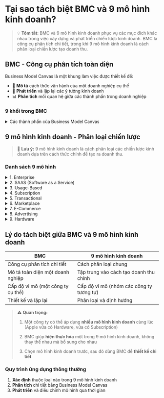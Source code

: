 # Tại sao tách biệt BMC và 9 mô hình kinh doanh?

> 💡 **Tóm tắt:** BMC và 9 mô hình kinh doanh phục vụ các mục đích khác nhau trong việc xây dựng và phát triển chiến lược kinh doanh. BMC là công cụ phân tích chi tiết, trong khi 9 mô hình kinh doanh là cách phân loại chiến lược tạo doanh thu.

## BMC - Công cụ phân tích toàn diện

Business Model Canvas là một khung làm việc được thiết kế để:

- 📝 **Mô tả** cách thức vận hành của một doanh nghiệp cụ thể
- 🔄 **Phát triển** và lặp lại các ý tưởng kinh doanh
- 📊 **Phân tích** mối quan hệ giữa các thành phần trong doanh nghiệp

### 9 khối trong BMC

<details>
<summary>Các thành phần của Business Model Canvas</summary>

1. **Phân khúc khách hàng** - Đối tượng khách hàng mục tiêu
2. **Giá trị cốt lõi** - Lợi ích và giải pháp cho khách hàng
3. **Kênh phân phối** - Cách tiếp cận khách hàng
4. **Quan hệ khách hàng** - Cách duy trì mối quan hệ
5. **Nguồn thu** - Cách tạo ra doanh thu
6. **Tài nguyên chính** - Tài sản và nguồn lực cần thiết
7. **Hoạt động chính** - Các hoạt động quan trọng
8. **Đối tác chính** - Mạng lưới đối tác và nhà cung cấp
9. **Cấu trúc chi phí** - Chi phí vận hành mô hình

</details>

## 9 mô hình kinh doanh - Phân loại chiến lược

> 📌 **Lưu ý:** 9 mô hình kinh doanh là cách phân loại các chiến lược kinh doanh dựa trên cách thức chính để tạo ra doanh thu.

### Danh sách 9 mô hình

<details>
<summary>1. Enterprise</summary>

- **Đặc điểm:** Giá trị hợp đồng lớn, thời gian dài
- **Metrics:** Booking, Revenue, Unique Customers, ACV
- **Ví dụ:** Oracle, SAP, IBM

</details>

<details>
<summary>2. SAAS (Software as a Service)</summary>

- **Đặc điểm:** Cung cấp phần mềm qua internet
- **Giá trị:** Phí hợp lý, tiếp cận nhiều đối tượng hơn Enterprise
- **Ví dụ:** Salesforce, Slack, Microsoft 365

</details>

<details>
<summary>3. Usage-Based</summary>

- **Đặc điểm:** Trả phí theo lượng sử dụng
- **Ví dụ:** AWS, Google Cloud, Azure

</details>

<details>
<summary>4. Subscription</summary>

- **Đặc điểm:** Trả phí theo gói đăng ký định kỳ
- **Thách thức:** Cần đổi mới liên tục để giảm tỷ lệ hủy gói
- **Ví dụ:** Netflix, Spotify, Disney+

</details>

<details>
<summary>5. Transactional</summary>

- **Đặc điểm:** Thanh toán cho từng giao dịch riêng lẻ
- **Ưu điểm:** Đơn giản, tối ưu lợi nhuận theo giao dịch
- **Nhược điểm:** Khó ước tính doanh thu
- **Ví dụ:** PayPal, Stripe

</details>

<details>
<summary>6. Marketplace</summary>

- **Đặc điểm:** Kết nối người mua và người bán
- **Ưu điểm:** Không cần sở hữu hàng hóa, kho bãi
- **Thách thức:** Khó kiểm soát chất lượng, giai đoạn đầu khó thu hút
- **Ví dụ:** Amazon, Alibaba, Shopee

</details>

<details>
<summary>7. E-Commerce</summary>

- **Đặc điểm:** Bán hàng trực tiếp qua online
- **Ưu điểm:** Chủ động về sản phẩm, xây dựng thương hiệu
- **Nhược điểm:** Chi phí hậu cần, quản lý kho bãi, tỷ suất lợi nhuận thấp
- **Ví dụ:** Tiki, Lazada, Sendo

</details>

<details>
<summary>8. Advertising</summary>

- **Đặc điểm:** Doanh thu từ quảng cáo trên nền tảng
- **Ví dụ:** Facebook, Google, YouTube

</details>

<details>
<summary>9. Hardware</summary>

- **Đặc điểm:** Bán sản phẩm phần cứng, có thể kèm dịch vụ số
- **Ví dụ:** Apple, Samsung, Dell

</details>

## Lý do tách biệt giữa BMC và 9 mô hình kinh doanh

| BMC | 9 mô hình kinh doanh |
|-----|----------------------|
| Công cụ phân tích chi tiết | Cách phân loại chung |
| Mô tả toàn diện một doanh nghiệp | Tập trung vào cách tạo doanh thu chính |
| Cấp độ vi mô (một công ty cụ thể) | Cấp độ vĩ mô (nhóm các công ty tương tự) |
| Thiết kế và lặp lại | Phân loại và định hướng |

> ⚠️ **Quan trọng:**
> 
> 1. Một công ty có thể áp dụng **nhiều mô hình kinh doanh** cùng lúc (Apple vừa có Hardware, vừa có Subscription)
> 
> 2. BMC giúp **hiện thực hóa** một trong 9 mô hình kinh doanh, không thay thế nhau mà bổ sung cho nhau
> 
> 3. Chọn mô hình kinh doanh trước, sau đó dùng BMC để **thiết kế chi tiết**

### Quy trình ứng dụng thông thường

1. **Xác định** thuộc loại nào trong 9 mô hình kinh doanh
2. **Phân tích** chi tiết bằng Business Model Canvas
3. **Phát triển** và điều chỉnh mô hình qua thời gian